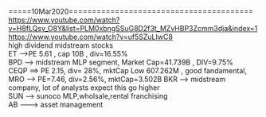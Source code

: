 






=====10Mar2020========================================    
https://www.youtube.com/watch?v=H8fLQsv_O8Y&list=PLM0xbngSSuG8D2f3t_MZvHBP3Zcmm3dja&index=1     
https://www.youtube.com/watch?v=uf5SZuLIwC8     
high dividend midstream stocks    
ET -->PE 5.61 , cap 10B , div=16.55%      
BPD --> midstream MLP segment, Market Cap=41.739B , DIV=9.75%    
CEQP ==> PE 2.15, div= 28%, mktCap Low 607.262M , good fandamental,     
MRO --> PE=7.46, div=2.56%, mktCap=3.502B 
BKR --> midstream company, lot of analysts expect  this go higher      
SUN -->  sunoco  MLP,wholsale,rental franchising    
AB --->   asset management   
